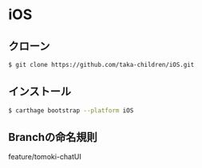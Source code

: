 # iOS

## クローン

```bash
$ git clone https://github.com/taka-children/iOS.git
```

## インストール
```bash
$ carthage bootstrap --platform iOS
```

## Branchの命名規則

feature/tomoki-chatUI
